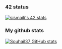 ### 42 status

[![sismaili's 42 stats](https://badge.mediaplus.ma/binary/sismaili)](https://github.com/Souhail37/badge42)<br>

### My github stats
[![Souhail37 GitHub stats](https://github-readme-stats.vercel.app/api?username=Souhail37&show_icons=true&theme=radical)](https://github.com/Souhail37)

